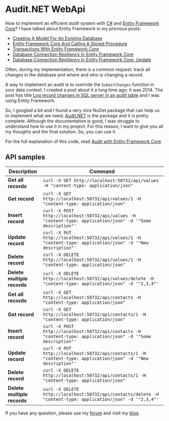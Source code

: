 # Audit.NET WebApi

How to implement an efficient _audit_ system with [C#](https://www.puresourcecode.com/category/dotnet/csharp/) and [Entity Framework Core](https://www.puresourcecode.com/tag/entity-framework-core/)? I have talked about Entity Framework in my previous posts:

*   [Creating A Model For An Existing Database](https://www.puresourcecode.com/dotnet/net-core/creating-a-model-for-an-existing-database-in-entity-framework-core/)
*   [Entity Framework Core And Calling A Stored Procedure](https://www.puresourcecode.com/dotnet/net-core/entity-framework-core-and-calling-a-stored-procedure/)
*   [Transactions With Entity Framework Core](https://www.puresourcecode.com/dotnet/csharp/transactions-with-entity-framework-core/)
*   [Database Connection Resiliency In Entity Framework Core](https://www.puresourcecode.com/dotnet/net-core/database-connection-resiliency-in-entity-framework-core/)
*   [Database Connection Resiliency In Entity Framework Core: Update](https://www.puresourcecode.com/dotnet/net-core/database-connection-resiliency-in-entity-framework-core-update/)

Often, during my implementation, there is a common request: track all changes in the database and where and who is changing a record.

A way to implement an audit is to override the `SubmitChanges` function in your data context. I created a post about it a long time ago; it was 2014\. The post has title [Log record changes in SQL server in an audit table](https://www.puresourcecode.com/news/apps/log-record-changes-in-sql-server-in-an-audit-table/) and I was using Entity Framework.

So, I googled a bit and I found a very nice NuGet package that can help us to implement what we need. [Audit.NET](https://github.com/thepirat000/Audit.NET) is the package and it is pretty complete. Although the documentation is good, I was struggle to understand how to use it in my project. For this reason, I want to give you all my thoughts and the final solution. So, you can use it.

For the full explanation of this code, read [Audit with Entity Framework Core](https://www.puresourcecode.com/dotnet/net-core/audit-with-entity-framework-core/)

## API samples

Description | Command
------------ | -------------- 
**Get all records** | ```curl -X GET http://localhost:50732/api/values -H "content-type: application/json"```
**Get record** | ```curl -X GET http://localhost:50732/api/values/1 -H "content-type: application/json"```
**Insert record** | ```curl -X POST http://localhost:50732/api/values -H "content-type: application/json" -d '"Some description"'```
**Update record** | ```curl -X PUT http://localhost:50732/api/values/1 -H "content-type: application/json" -d '"New description"'```
**Delete record** | ```curl -X DELETE http://localhost:50732/api/values/1 -H "content-type: application/json"```
**Delete multiple records** | ```curl -X DELETE http://localhost:50732/api/values/delete -H "content-type: application/json" -d '"2,3,4"'```
**Get all records** | ```curl -X GET http://localhost:50732/api/contacts -H "content-type: application/json"```
**Get record** | ```curl -X GET http://localhost:50732/api/contacts/1 -H "content-type: application/json"```
**Insert record** | ```curl -X POST http://localhost:50732/api/contacts -H "content-type: application/json" -d '"Some description"'```
**Update record** | ```curl -X PUT http://localhost:50732/api/contacts/1 -H "content-type: application/json" -d '"New description"'```
**Delete record** | ```curl -X DELETE http://localhost:50732/api/contacts/1 -H "content-type: application/json"```
**Delete multiple records** | ```curl -X DELETE http://localhost:50732/api/contacts/delete -H "content-type: application/json" -d '"2,3,4"'```

If you have any question, please use my [forum](https://www.puresourcecode.com/forum/) and visit my [blog](https://www.puresourcecode.com).
